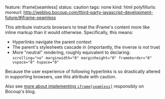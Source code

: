 feature: iframe[seamless]
status: caution
tags: none
kind: html
polyfillurls:
moreurl: http://weblog.bocoup.com/third-party-javascript-development-future/#iframe-seamless

This attribute instructs browsers to treat the iFrame's content more like inline markup than it would otherwise. Specifically, this means:

* Hyperlinks navigate the parent context
* The parent's stylesheets cascade in (importantly, the inverse is not true)
* More "neutral" rendering, roughly equivalent to declaring: `scrolling="no" marginwidth="0" marginheight="0" frameborder="0" vspace="0" hspace="0"`

Because the user experience of following hyperlinks is so drastically altered in supporting browsers, use this attribute with caution.

Also see [more about implementing `iframe[seamless]`](http://weblog.bocoup.com/third-party-javascript-development-future/#iframe-seamless) responsibly on Bocoup's blog.
